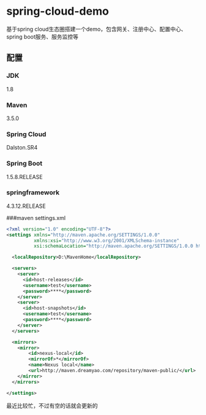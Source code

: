 # spring-cloud-demo

基于spring cloud生态圈搭建一个demo，包含网关、注册中心、配置中心、spring boot服务、服务监控等

## **配置**
### JDK 
1.8
### Maven 
3.5.0
### Spring Cloud 
Dalston.SR4
### Spring Boot
1.5.8.RELEASE
### springframework
4.3.12.RELEASE

###maven settings.xml
``` xml
<?xml version="1.0" encoding="UTF-8"?>
<settings xmlns="http://maven.apache.org/SETTINGS/1.0.0"
          xmlns:xsi="http://www.w3.org/2001/XMLSchema-instance"
          xsi:schemaLocation="http://maven.apache.org/SETTINGS/1.0.0 http://maven.apache.org/xsd/settings-1.0.0.xsd">

  <localRepository>D:\MavenHome</localRepository>

  <servers>
    <server>  
      <id>host-releases</id>  
      <username>test</username>  
      <password>****</password>  
    </server>  
    <server>  
      <id>host-snapshots</id>  
      <username>test</username>  
      <password>****</password>  
    </server>
  </servers>

  <mirrors>
	<mirror>
        <id>nexus-local</id>
        <mirrorOf>*</mirrorOf>
        <name>Nexus local</name>
        <url>http://maven.dreamyao.com/repository/maven-public/</url>
    </mirror>
  </mirrors>

</settings>

```

最近比较忙，不过有空的话就会更新的